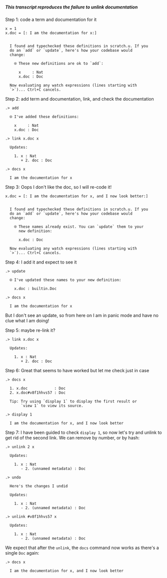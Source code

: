 ##### This transcript reproduces the failure to unlink documentation

Step 1: code a term and documentation for it
```unison
x = 1
x.doc = [: I am the documentation for x:]
```

```ucm

  I found and typechecked these definitions in scratch.u. If you
  do an `add` or `update`, here's how your codebase would
  change:
  
    ⍟ These new definitions are ok to `add`:
    
      x     : Nat
      x.doc : Doc
   
  Now evaluating any watch expressions (lines starting with
  `>`)... Ctrl+C cancels.

```
Step 2: add term and documentation, link, and check the documentation
```ucm
.> add

  ⍟ I've added these definitions:
  
    x     : Nat
    x.doc : Doc

.> link x.doc x

  Updates:
  
    1. x : Nat
       + 2. doc : Doc

.> docs x

  I am the documentation for x

```
Step 3: Oops I don't like the doc, so I will re-code it!
```unison
x.doc = [: I am the documentation for x, and I now look better:]
```

```ucm

  I found and typechecked these definitions in scratch.u. If you
  do an `add` or `update`, here's how your codebase would
  change:
  
    ⍟ These names already exist. You can `update` them to your
      new definition:
    
      x.doc : Doc
   
  Now evaluating any watch expressions (lines starting with
  `>`)... Ctrl+C cancels.

```
Step 4: I add it and expect to see it
```ucm
.> update

  ⍟ I've updated these names to your new definition:
  
    x.doc : builtin.Doc

.> docs x

  I am the documentation for x

```
But I don't see an update, so from here on I am in panic mode and have no clue what I am doing!

Step 5: maybe re-link it?
```ucm
.> link x.doc x

  Updates:
  
    1. x : Nat
       + 2. doc : Doc

```
Step 6: Great that seems to have worked but let me check just in case

```ucm
.> docs x

  1. x.doc            : Doc
  2. x.doc#v8f1hhvs57 : Doc
  
  Tip: Try using `display 1` to display the first result or
       `view 1` to view its source.

.> display 1

  I am the documentation for x, and I now look better

```
Step 7: I have been guided to check `display 1`, so now let's try and unlink to get rid of the second link. We can remove by number, or by hash:

```ucm
.> unlink 2 x

  Updates:
  
    1. x : Nat
       - 2. (unnamed metadata) : Doc

.> undo

  Here's the changes I undid
  
  Updates:
  
    1. x : Nat
       - 2. (unnamed metadata) : Doc

.> unlink #v8f1hhvs57 x

  Updates:
  
    1. x : Nat
       - 2. (unnamed metadata) : Doc

```
We expect that after the `unlink`, the `docs` command now works as there's a single `Doc` again:

```ucm
.> docs x

  I am the documentation for x, and I now look better

```
